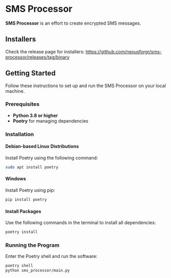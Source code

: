 # SMS Processor

**SMS Processor** is an effort to create encrypted SMS messages.

## Installers

Check the release page for installers: https://github.com/nexusforgr/sms-processor/releases/tag/binary

## Getting Started

Follow these instructions to set up and run the SMS Processor on your local machine.

### Prerequisites

- **Python 3.8 or higher**
- **Poetry** for managing dependencies

### Installation

#### Debian-based Linux Distributions

Install Poetry using the following command:

```sh
sudo apt install poetry
```

#### Windows
Install Poetry using pip:
```sh
pip install poetry
```

#### Install Packages
Use the following commands in the terminal to install all dependencies:

```sh
poetry install
```

### Running the Program
Enter the Poetry shell and run the software:

```sh
poetry shell
python sms_processor/main.py
```